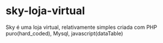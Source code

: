 # sky-loja-virtual
Sky é uma loja virtual, relativamente simples criada com PHP puro(hard_coded), Mysql, javascript(dataTable)
